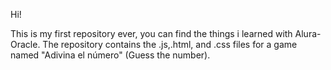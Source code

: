 Hi! 

This is my first repository ever,  you can find the things i learned with Alura-Oracle. The repository contains the .js,.html, and .css files for a game named "Adivina el número" (Guess the number).
